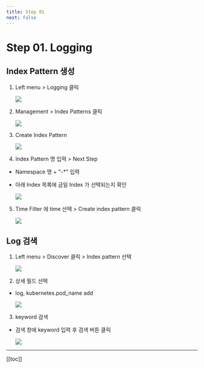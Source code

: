 ```yaml
---
title: Step 01
next: false
---
```


# Step 01. Logging

## Index Pattern 생성

1. Left menu > Logging 클릭

   ![](./img/2019-01-28-19-07-43.png)

2. Management > Index Patterns 클릭

   ![](./img/2019-01-28-19-09-44.png)

3. Create Index Pattern 

   ![](./img/2019-01-28-19-10-34.png)

4. Index Pattern 명 입력 > Next Step
* Namespace 명 + "-*" 입력
* 아래 Index 목록에 금일 Index 가 선택되는지 확인

   ![](./img/2019-01-28-19-13-26.png)

5. Time Filter 에 time 선택 > Create index pattern 클릭

   ![](./img/2019-01-28-19-15-35.png)

## Log 검색

1. Left menu > Discover 클릭 > Index pattern 선택

   ![](./img/2019-01-28-19-18-44.png)

2. 상세 필드 선택
* log, kubernetes.pod_name add

   ![](./img/2019-01-28-19-22-07.png)

3. keyword 검색
* 검색 창에 keyword 입력 후 검색 버튼 클릭

   ![](./img/2019-01-28-19-24-05.png)

---
[[toc]]